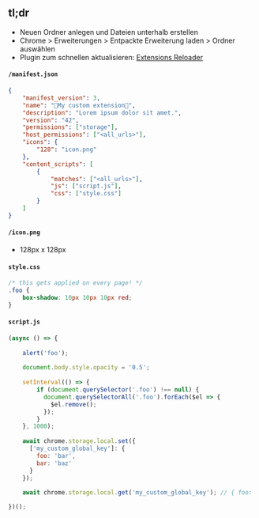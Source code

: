 ## tl;dr

- Neuen Ordner anlegen und Dateien unterhalb erstellen
- Chrome > Erweiterungen > Entpackte Erweiterung laden > Ordner auswählen
- Plugin zum schnellen aktualisieren: [Extensions Reloader](https://chromewebstore.google.com/detail/extensions-reloader/fimgfedafeadlieiabdeeaodndnlbhid)

#### `/manifest.json`

```json
{
    "manifest_version": 3,
    "name": "🚀My custom extension🚀",
    "description": "Lorem ipsum dolor sit amet.",
    "version": "42",
    "permissions": ["storage"],
    "host_permissions": ["<all_urls>"],
    "icons": {
        "128": "icon.png"
    },
    "content_scripts": [
        {
            "matches": ["<all_urls>"],
            "js": ["script.js"],
            "css": ["style.css"]
        }
    ]
}
```

#### `/icon.png`

- 128px x 128px

#### `style.css`

```css
/* this gets applied on every page! */
.foo {
    box-shadow: 10px 10px 10px red;
}
```

#### `script.js`

```js
(async () => {
  
  	alert('foo');
  
  	document.body.style.opacity = '0.5';
  
  	setInterval(() => {
        if (document.querySelector('.foo') !== null) {
          document.querySelectorAll('.foo').forEach($el => {
            $el.remove();
          });
        }
    }, 1000);
  
    await chrome.storage.local.set({
      ['my_custom_global_key']: {
        foo: 'bar',
        bar: 'baz'
      }
    });
  
  	await chrome.storage.local.get('my_custom_global_key'); // { foo: 'bar', bar: 'baz' }

})();
```
